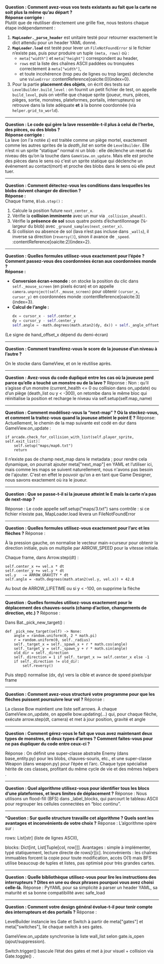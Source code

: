 **Question : Comment avez-vous vos tests existants au fait que la carte ne soit plus la même qu’au départ ?**  
**Réponse corrigée :**  
Plutôt que de réutiliser directement une grille fixe, nous testons chaque étape indépendamment :  
1. **`MapLoader._parse_header`** est unitaire testé pour retourner exactement le dict attendu pour un header YAML donné.  
2. **`MapLoader.load`** est testé pour lever un `FileNotFoundError` si le fichier n’existe pas, puis pour produire un tuple `(meta, rows)` où :  
   - `meta["width"]` et `meta["height"]` correspondent au header,  
   - `rows` est la liste des chaînes ASCII pad­dées ou tronquées correctement à `meta["width"]`,  
   - et toute incohérence (trop peu de lignes ou trop larges) déclenche une `ValueError` :contentReference[oaicite:0]{index=0}.  
3. Pour la partie **placement des objets**, on écrit des tests sur `LevelBuilder.build_level` : on fournit un petit fichier de test, on appelle `build_level`, puis on vérifie que chaque sprite (joueur, murs, pièces, pièges, sortie, monstres, plateformes, portails, interrupteurs) se retrouve dans la liste adéquate **et** à la bonne coordonnée (via `helper.grid_to_world`).  

---

**Question : Le code qui gère la lave ressemble-t-il plus à celui de l’herbe, des pièces, ou des blobs ?**  
**Réponse corrigée :**  
La lave (on l'a notée `£`) est traitée comme un piège mortel, exactement comme les autres sprites de la *death_list* en sortie de `LevelBuilder`. Elle n’est ni un sprite “statique” normal ni un blob : elle déclenche un reset du niveau dès qu’on la touche dans `GameView.on_update`. Mais elle est proche des pièces dans le sens où c'est un sprite statique qui déclenche un événement au contact(mort) et proche des blobs dans le sens où elle peut tuer.

---

**Question : Comment détectez-vous les conditions dans lesquelles les blobs doivent changer de direction ?**  
**Réponse :**  
Chaque frame, `Blob.step()` :  
1. Calcule la position future `next_center_x`.  
2. Vérifie la **collision imminente** avec un mur via `_collision_ahead()`.  
3. Vérifie la **présence de sol** sous quatre points d’échantillonnage (¼-largeur du blob) avec `_ground_samples(next_center_x)`.  
4. Si collision ou absence de sol (lava n’est pas incluse dans `_walls`), il inverse sa direction (`reversy()`), sinon il avance de `_speed`. :contentReference[oaicite:2]{index=2}.

---

**Question : Quelles formules utilisez-vous exactement pour l’épée ? Comment passez-vous des coordonnées écran aux coordonnées monde ?**  
**Réponse :**  
- **Conversion écran→monde :** on stocke la position du clic dans `self._mouse_screen` (en pixels écran) et on appelle `camera.unproject(self._mouse_screen)` pour obtenir `(cursor_x, cursor_y)` en coordonnées monde :contentReference[oaicite:3]{index=3}.  
- **Calcul de l’angle :**  
  ```python
  dx = cursor_x - self.center_x
  dy = cursor_y - self.center_y
  self.angle = -math.degrees(math.atan2(dy, dx)) + self._angle_offset
  ```
(Le signe de hand_offset_x dépend du demi-écran) 

---
**Question : Comment transférez-vous le score de la joueuse d’un niveau à l’autre ?**

On le stocke dans GameView, et on le réutilise après.

---
**Question : Avez-vous du code dupliqué entre les cas où la joueuse perd parce qu’elle a touché un monstre ou de la lave ?**
Réponse :
Non : qu’il s’agisse d’un monstre (current_health <= 0 ou collision dans on_update) ou d’un piège (death_list ou y < -300), on retombe dans le même bloc qui réinitialise la position et recharge le niveau via self.setup(self.map_name)

---
**Question : Comment modélisez-vous la “next-map” ? Où la stockez-vous, et comment la traitez-vous quand la joueuse atteint le point E ?**
Réponse:
Actuellement, le chemin de la map suivante est codé en dur dans GameView.on_update :

``` 
if arcade.check_for_collision_with_list(self.player_sprite, self.exit_list):
    self.setup("maps/map6.txt")
    return
```
Il n’existe pas de champ next_map dans le metadata ; pour rendre cela dynamique, on pourrait ajouter meta["next_map"] en YAML et l’utiliser ici, mais comme les maps se suivent naturellement, nous n'avons pas besoin de l'ajouter. C'est en effet le pouvoir qu'on a en tant que Game Designer, nous savons exactement où ira le joueur.

--- 
**Question : Que se passe-t-il si la joueuse atteint le E mais la carte n’a pas de next-map ?**

Réponse :
Le code appelle self.setup("maps/3.txt") sans contrôle : si ce fichier n’existe pas, MapLoader.load lèvera un FileNotFoundError
 
---
**Question : Quelles formules utilisez-vous exactement pour l’arc et les flèches ?**
Réponse :

À la pression gauche, on normalise le vecteur main→curseur pour obtenir la direction initiale, puis on multiplie par ARROW_SPEED pour la vitesse initiale.

Chaque frame, dans Arrow.step(dt) :
```
self.center_x += vel.x * dt
self.center_y += vel.y * dt
vel.y   -= ARROW_GRAVITY * dt
self.angle = -math.degrees(math.atan2(vel.y, vel.x)) + 42.8
```
Au bout de ARROW_LIFETIME ou si y < -100, on supprime la flèche 

---
**Question : Quelles formules utilisez-vous exactement pour le déplacement des chauves-souris (champ d’action, changements de direction, etc.) ?**
Réponse :

Dans Bat._pick_new_target() :

    def _pick_new_target(self) -> None:
        angle = random.uniform(0, 2 * math.pi)
        r = random.uniform(0, self._radius)
        self._target_x = self._spawn_x + r * math.cos(angle)
        self._target_y = self._spawn_y + r * math.sin(angle)
        old_dir = self._direction
        self._direction = 1 if self._target_x >= self.center_x else -1
        if self._direction != old_dir:
            self.reversy()
Puis step() normalise (dx, dy) vers la cible et avance de speed pixels/par frame

---

**Question : Comment avez-vous structuré votre programme pour que les flèches puissent poursuivre leur vol ?**
Réponse :

La classe Bow maintient une liste self.arrows. À chaque GameView.on_update, on appelle bow.updating(...) qui, pour chaque flèche, exécute arrow.step(dt, camera) et met à jour position, gravité et angle 

---

**Question : Comment gérez-vous le fait que vous avez maintenant deux types de monstres, et deux types d’armes ? Comment faites-vous pour ne pas dupliquer du code entre ceux-ci ?**

Réponse :
On définit une super-classe abstraite Enemy (dans base_entity.py) pour les blobs, chauves-souris, etc., et une super-classe Weapon (dans weapon.py) pour l’épée et l’arc. Chaque type spécialisé hérite de ces classes, profitant du même cycle de vie et des mêmes helpers .

---

**Question : Quel algorithme utilisez-vous pour identifier tous les blocs d’une plateformes, et leurs limites de déplacement ?**
Réponse :
Nous utilisons un flood-fill (BFS) dans _label_blocks, qui parcourt le tableau ASCII pour regrouper les cellules connectées en “bloc continu”.

---

***Question : Sur quelle structure travaille cet algorithme ? Quels sont les avantages et inconvénients de votre choix ?**
Réponse :
L’algorithme opère sur :

rows: List[str] (liste de lignes ASCII),

blocks: Dict[int, List[Tuple[col, row]]].
Avantages : simple à implémenter, typé statiquement, lecture directe de rows[r][c].
Inconvénients : les chaînes immuables forcent la copie pour toute modification, accès O(1) mais BFS utilise beaucoup de tuples et listes, pas optimisé pour très grandes cartes.

---

**Question : Quelle bibliothèque utilisez-vous pour lire les instructions des interrupteurs ? Dites en une ou deux phrases pourquoi vous avez choisi celle-là.**
Réponse :
PyYAML pour sa simplicité à parser un header YAML, sa maturité et sa bonne compatibilité avec safe_load 

---
**Question : Comment votre design général évolue-t-il pour tenir compte des interrupteurs et des portails ?**
Réponse :

LevelBuilder instancie les Gate et Switch à partir de meta["gates"] et meta["switches"], lie chaque switch à ses gates.

GameView.on_update synchronise la liste wall_list selon gate.is_open (ajout/suppression).

Switch.trigger() bascule l’état des gates et met à jour visuel + collision via Gate.toggle() .